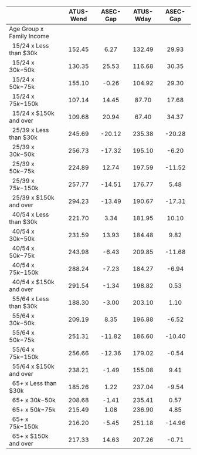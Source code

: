 
|                      |    ATUS-Wend |     ASEC-Gap |    ATUS-Wday |     ASEC-Gap |
| -------------------- | :----------: | :----------: | :----------: | :----------: |
| Age Group x Family Income |              |              |              |              |
| &nbsp;&nbsp;15/24 x Less than $30k |       152.45 |         6.27 |       132.49 |        29.93 |
| &nbsp;&nbsp;15/24 x $30k-$50k |       130.35 |        25.53 |       116.68 |        30.35 |
| &nbsp;&nbsp;15/24 x $50k-$75k |       155.10 |        -0.26 |       104.92 |        29.30 |
| &nbsp;&nbsp;15/24 x $75k-$150k |       107.14 |        14.45 |        87.70 |        17.68 |
| &nbsp;&nbsp;15/24 x $150k and over |       109.68 |        20.94 |        67.40 |        34.37 |
| &nbsp;&nbsp;25/39 x Less than $30k |       245.69 |       -20.12 |       235.38 |       -20.28 |
| &nbsp;&nbsp;25/39 x $30k-$50k |       256.73 |       -17.32 |       195.10 |        -6.20 |
| &nbsp;&nbsp;25/39 x $50k-$75k |       224.89 |        12.74 |       197.59 |       -11.52 |
| &nbsp;&nbsp;25/39 x $75k-$150k |       257.77 |       -14.51 |       176.77 |         5.48 |
| &nbsp;&nbsp;25/39 x $150k and over |       294.23 |       -13.49 |       190.67 |       -17.31 |
| &nbsp;&nbsp;40/54 x Less than $30k |       221.70 |         3.34 |       181.95 |        10.10 |
| &nbsp;&nbsp;40/54 x $30k-$50k |       231.59 |        13.93 |       184.48 |         9.82 |
| &nbsp;&nbsp;40/54 x $50k-$75k |       243.98 |        -6.43 |       209.85 |       -11.68 |
| &nbsp;&nbsp;40/54 x $75k-$150k |       288.24 |        -7.23 |       184.27 |        -6.94 |
| &nbsp;&nbsp;40/54 x $150k and over |       291.54 |        -1.34 |       198.82 |         0.53 |
| &nbsp;&nbsp;55/64 x Less than $30k |       188.30 |        -3.00 |       203.10 |         1.10 |
| &nbsp;&nbsp;55/64 x $30k-$50k |       209.19 |         8.35 |       196.88 |        -6.52 |
| &nbsp;&nbsp;55/64 x $50k-$75k |       251.31 |       -11.82 |       186.60 |       -10.40 |
| &nbsp;&nbsp;55/64 x $75k-$150k |       256.66 |       -12.36 |       179.02 |        -0.54 |
| &nbsp;&nbsp;55/64 x $150k and over |       238.21 |        -1.49 |       155.08 |         9.41 |
| &nbsp;&nbsp;65+ x Less than $30k |       185.26 |         1.22 |       237.04 |        -9.54 |
| &nbsp;&nbsp;65+ x $30k-$50k |       208.68 |        -1.41 |       235.41 |         0.57 |
| &nbsp;&nbsp;65+ x $50k-$75k |       215.49 |         1.08 |       236.90 |         4.85 |
| &nbsp;&nbsp;65+ x $75k-$150k |       216.20 |        -5.45 |       251.18 |       -14.96 |
| &nbsp;&nbsp;65+ x $150k and over |       217.33 |        14.63 |       207.26 |        -0.71 |

